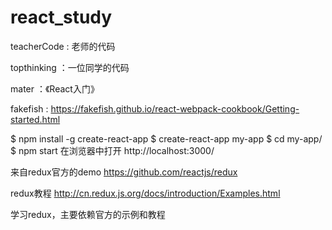 # react_study

teacherCode : 老师的代码

topthinking ：一位同学的代码

mater ：《React入门》

fakefish :
https://fakefish.github.io/react-webpack-cookbook/Getting-started.html

$ npm install -g create-react-app
$ create-react-app my-app
$ cd my-app/
$ npm start
在浏览器中打开 http://localhost:3000/


来自redux官方的demo
https://github.com/reactjs/redux

redux教程
http://cn.redux.js.org/docs/introduction/Examples.html

学习redux，主要依赖官方的示例和教程






